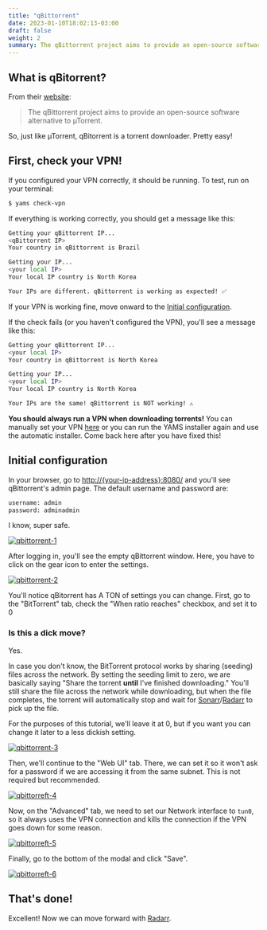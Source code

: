 ```yaml
---
title: "qBittorrent"
date: 2023-01-10T18:02:13-03:00
draft: false
weight: 2
summary: The qBittorrent project aims to provide an open-source software alternative to µTorrent.
---
```


## What is qBitorrent?

From their [website](https://www.qbittorrent.org/):

> The qBittorrent project aims to provide an open-source software alternative to µTorrent.

So, just like µTorrent, qBitorrent is a torrent downloader. Pretty easy!

## First, check your VPN!

If you configured your VPN correctly, it should be running. To test, run on your terminal:

```bash
$ yams check-vpn
```

If everything is working correctly, you should get a message like this:

```bash
Getting your qBittorrent IP...
<qBittorrent IP>
Your country in qBittorrent is Brazil

Getting your IP...
<your local IP>
Your local IP country is North Korea

Your IPs are different. qBittorrent is working as expected! ✅
```
If your VPN is working fine, move onward to the [Initial configuration](#initial-configuration).

If the check fails (or you haven't configured the VPN), you'll see a message like this:

```bash
Getting your qBittorrent IP...
<your local IP>
Your country in qBittorrent is North Korea

Getting your IP...
<your local IP>
Your local IP country is North Korea

Your IPs are the same! qBittorrent is NOT working! ⚠️
```

**You should always run a VPN when downloading torrents!** You can manually set your VPN [here](/advanced/vpn/#manual-configuration) or you can run the YAMS installer again and use the automatic installer. Come back here after you have fixed this!

## Initial configuration

In your browser, go to [http://{your-ip-address}:8080/]() and you'll see qBittorrent's admin page. The default username and password are:

```sh
username: admin
password: adminadmin
```
I know, super safe.

[![qbittorrent-1](/pics/qbittorrent-1.png)](/pics/qbittorrent-1.png)

After logging in, you'll see the empty qBittorrent window. Here, you have to click on the gear icon to enter the settings.

[![qbittorrent-2](/pics/qbittorrent-2.png)](/pics/qbittorrent-2.png)

You'll notice qBitorrent has A TON of settings you can change. First, go to the "BitTorrent" tab, check the "When ratio reaches" checkbox, and set it to 0

### Is this a dick move?

Yes.

In case you don't know, the BitTorrent protocol works by sharing (seeding) files across the network. By setting the seeding limit to zero, we are basically saying "Share the torrent **until** I've finished downloading." You'll still share the file across the network while downloading, but when the file completes, the torrent will automatically stop and wait for [Sonarr](/config/sonarr)/[Radarr](/config/radarr) to pick up the file.

For the purposes of this tutorial, we'll leave it at 0, but if you want you can change it later to a less dickish setting.

[![qbittorrent-3](/pics/qbittorrent-3.png)](/pics/qbittorrent-3.png)

Then, we'll continue to the "Web UI" tab. There, we can set it so it won't ask for a password if we are accessing it from the same subnet. This is not required but recommended.

[![qbittorreft-4](/pics/qbittorrent-4.png)](/pics/qbittorrent-4.png)

Now, on the "Advanced" tab, we need to set our Network interface to `tun0`, so it always uses the VPN connection and kills the connection if the VPN goes down for some reason.

[![qbittorreft-5](/pics/qbittorrent-5.png)](/pics/qbittorrent-5.png)

Finally, go to the bottom of the modal and click "Save".

[![qbittorreft-6](/pics/qbittorrent-6.png)](/pics/qbittorrent-6.png)

## That's done!

Excellent! Now we can move forward with [Radarr](/config/radarr).
